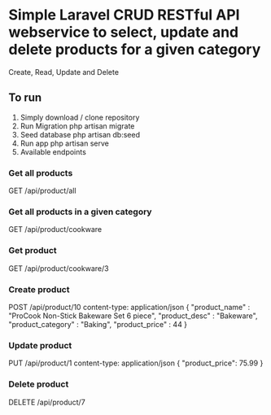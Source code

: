 # Simple Laravel CRUD RESTful API webservice to select, update and delete products for a given category
Create, Read, Update and Delete 

## To run 
1) Simply download / clone repository<br>
2) Run Migration
    php artisan migrate
3) Seed database
    php artisan db:seed
4) Run app
    php artisan serve
5) Available endpoints

### Get all products
GET /api/product/all 

### Get all products in a given category
GET /api/product/cookware 

### Get product
GET /api/product/cookware/3 

### Create product
POST /api/product/10 
content-type: application/json
{
    "product_name" : "ProCook Non-Stick Bakeware Set 6 piece",
    "product_desc" : "Bakeware",
    "product_category" : "Baking",
    "product_price" : 44
}

### Update product
PUT /api/product/1 
content-type: application/json
{
    "product_price": 75.99
}

### Delete product
DELETE /api/product/7 

